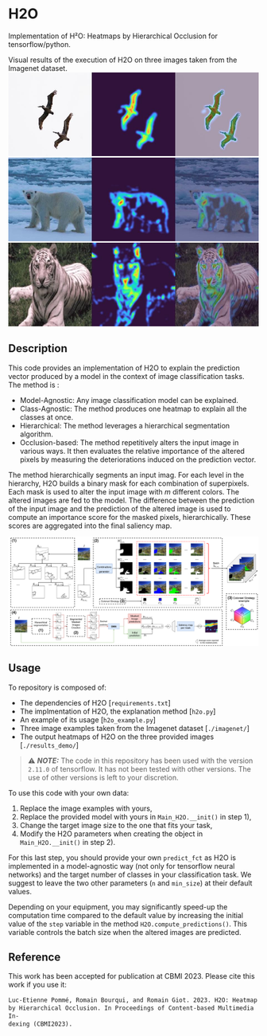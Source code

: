 # H2O
Implementation of H²O: Heatmaps by Hierarchical Occlusion for tensorflow/python.

Visual results of the execution of H2O on three images taken from the Imagenet dataset.
![image](./results_demo/pelican.jpg "Pelicans")
![image](./results_demo/polar_bear.jpg "Polar bear")
![image](./results_demo/tiger.jpg "Tiger")


## Description

This code provides an implementation of H2O to explain the prediction vector produced by a model in the context of image classification tasks. 
The method is : 
- Model-Agnostic: Any image classification model can be explained.
- Class-Agnostic: The method produces one heatmap to explain all the classes at once.
- Hierarchical: The method leverages a hierarchical segmentation algorithm.
- Occlusion-based: The method repetitively alters the input image in various ways. It then evaluates the relative importance of the altered pixels by measuring the deteriorations induced on the prediction vector. 

The method hierarchically segments an input imag. For each level in the hierarchy, H2O builds a binary mask for each combination of superpixels. 
Each mask is used to alter the input image with *m* different colors. The altered images are fed to the model. The difference between the prediction of the input image and the prediction of the altered image is used to compute an importance score for the masked pixels, hierarchically.
These scores are aggregated into the final saliency map. 

![image](./H2O_process_v6.png "Overview of the H2O process.")


## Usage

To repository is composed of: 
- The dependencies of H2O [``requirements.txt``]
- The implmentation of H2O, the explanation method [``h2o.py``]
- An example of its usage [``h2o_example.py``]
- Three image examples taken from the Imagenet dataset [``./imagenet/``]
- The output heatmaps of H2O on the three provided images [``./results_demo/``]

> ⚠️ **_NOTE:_** The code in this repository has been used with the version ``2.11.0`` of tensorflow. It has not been tested with other versions. The use of other versions is left to your discretion. 

To use this code with your own data: 
1. Replace the image examples with yours,
2. Replace the provided model with yours in ``Main_H2O.__init()`` in step 1),
3. Change the target image size to the one that fits your task,
3. Modify the H2O parameters when creating the object in ``Main_H2O.__init()`` in step 2).

For this last step, you should provide your own ``predict_fct`` as H2O is implemented in a model-agnostic way (not only for tensorflow neural networks) and the target number of classes in your classification task. 
We suggest to leave the two other parameters (``n`` and ``min_size``) at their default values.

Depending on your equipment, you may significantly speed-up the computation time compared to the default value by increasing the initial value of the ``step`` variable in the method ``H2O.compute_predictions()``. This variable controls the batch size when the altered images are predicted. 

## Reference

This work has been accepted for publication at CBMI 2023. Please cite this work if you use it:

```
Luc-Etienne Pommé, Romain Bourqui, and Romain Giot. 2023. H2O: Heatmap
by Hierarchical Occlusion. In Proceedings of Content-based Multimedia In-
dexing (CBMI2023).
```

